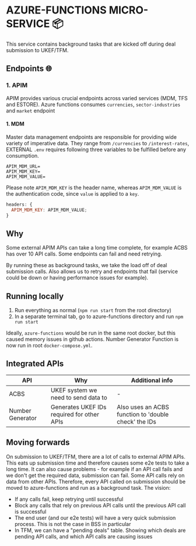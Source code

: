 # AZURE-FUNCTIONS MICRO-SERVICE 📦️

This service contains background tasks that are kicked off during deal submission to UKEF/TFM.

## Endpoints 🌐

### 1. APIM

APIM provides various crucial endpoints across varied services (MDM, TFS and ESTORE).
Azure functions consumes `currencies`, `sector-industries` and `market` endpoint

#### 1. MDM

Master data management endpoints are responsible for providing wide variety of imperative data.
They range from `/currencies` to `/interest-rates`, EXTERNAL `.env` requires following three variables
to be fulfilled before any consumption.

```shell
APIM_MDM_URL=
APIM_MDM_KEY=
APIM_MDM_VALUE=
```

Please note `APIM_MDM_KEY` is the header name, whereas `APIM_MDM_VALUE` is the authentication code, since `value` is applied to a `key`.

```javascript
headers: {
  APIM_MDM_KEY: APIM_MDM_VALUE;
}
```

## Why

Some external APIM APIs can take a long time complete, for example ACBS has over 10 API calls. Some endpoints can fail and need retrying.

By running these as background tasks, we take the load off of deal submission calls. Also allows us to retry and endpoints that fail (service could be down or having performance issues for example).

## Running locally

1. Run everything as normal (`npm run start` from the root directory)
2. In a separate terminal tab, go to azure-functions directory and run `npm run start`

Ideally, `azure-functions` would be run in the same root docker, but this caused memory issues in github actions.
Number Generator Function is now run in root `docker-compose.yml`.

## Integrated APIs

| API              | Why                                        | Additional info                                      |
| ---------------- | ------------------------------------------ | ---------------------------------------------------- |
| ACBS             | UKEF system we need to send data to        | -                                                    |
| Number Generator | Generates UKEF IDs required for other APIs | Also uses an ACBS function to 'double check' the IDs |

## Moving forwards

On submission to UKEF/TFM, there are a lot of calls to external APIM APIs. This eats up submission time and therefore causes some e2e tests to take a long time. It can also cause problems - for example if an API call fails and we don't get the required data, submission can fail. Some API calls rely on data from other APIs. Therefore, every API called on submission should be moved to azure-functions and run as a background task. The vision:

- If any calls fail, keep retrying until successful
- Block any calls that rely on previous API calls until the previous API call is successful
- The end user (and our e2e tests) will have a very quick submission process. This is not the case in BSS in particular
- In TFM, we can have a "pending deals" table. Showing which deals are pending API calls, and which API calls are causing issues
